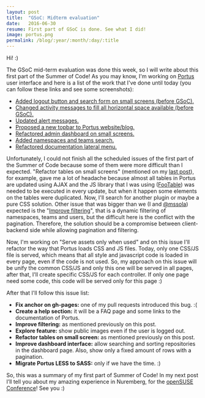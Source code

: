 ```yaml
---
layout: post
title:  "GSoC: Midterm evaluation"
date:   2016-06-30
resume: First part of GSoC is done. See what I did!
image: portus.png
permalink: /blog/:year/:month/:day/:title
---
```


Hi! :)

The GSoC mid-term evaluation was done this week, so I will write about this first part of the Summer of Code! As you may know, I'm working on [Portus](http://port.us.org) user interface and here is a list of the work that I've done until today (you can follow these links and see some screenshots):

<div class="post-list">
  <ul>
  	<li><a href="https://github.com/SUSE/Portus/pull/773">Added logout button and search form on small screens (before GSoC).</a></li>
  	<li><a href="https://github.com/SUSE/Portus/pull/776">Changed activity messages to fill all horizontal space available (before GSoC).</a></li>
  	<li><a href="https://github.com/SUSE/Portus/pull/781">Updated alert messages.</a></li>
  	<li><a href="https://github.com/SUSE/Portus/pull/916">Proposed a new topbar to Portus website/blog.</a></li>
    <li><a href="https://github.com/SUSE/Portus/pull/924">Refactored admin dashboard on small screens.</a></li>
    <li><a href="https://github.com/SUSE/Portus/pull/924">Added namespaces and teams search.</a></li>
    <li><a href="https://github.com/SUSE/Portus/pull/930">Refactored documentation lateral menu.</a></li>
  </ul>
</div>

Unfortunately, I could not finish all the scheduled issues of the first part of the Summer of Code because some of them were more difficult than I expected. "Refactor tables on small screens" (mentioned on my [last post](/blog/2016/06/05/First-contributions)), for example, gave me a lot of headache because almost all tables in Portus are updated using AJAX and the JS library that I was using ([FooTable](http://fooplugins.com/plugins/footable-jquery/)) was needed to be executed in every update, but when it happen some elements on the tables were duplicated. Now, I'll search for another plugin or maybe a pure CSS solution. Other issue that was bigger than we (I and [@mssola](https://github.com/mssola)) expected is the "[Improve filtering](https://github.com/SUSE/Portus/issues/454)", that is a dynamic filtering of namespaces, teams and users, but the difficult here is the conflict with the pagination. Therefore, the solution should be a compromise between client-backend side while allowing pagination and filtering.

Now, I'm working on "Serve assets only when used" and on this issue I'll refactor the way that Portus loads CSS and JS files. Today, only one CSS/JS file is served, which means that all style and javascript code is loaded in every page, even if the code is not used. So, my approach on this issue will be unify the common CSS/JS and only this one will be served in all pages, after that, I'll create specific CSS/JS for each controller. If only one page need some code, this code will be served only for this page :)

After that I'll follow this issue list:

<div class="post-list">
  <ul>
  	<li><strong>Fix anchor on gh-pages:</strong> one of my pull requests introduced this bug. :(</li>
  	<li><strong>Create a help section:</strong> it will be a FAQ page and some links to the documentation of Portus.</li>
  	<li><strong>Improve filtering:</strong> as mentioned previously on this post.</li>
  	<li><strong>Explore feature:</strong> show public images even if the user is logged out.</li>
  	<li><strong>Refactor tables on small screen:</strong> as mentioned previously on this post.</li>
  	<li><strong>Improve dashboard interface:</strong> allow searching and sorting repositories in the dashboard page. Also, show only a fixed amount of rows with a pagination.</li>
  	<li><strong>Migrate Portus LESS to SASS:</strong> only if we have the time. :)</li>
  </ul>
</div>

So, this was a summary of my first part of Summer of Code! In my next post I’ll tell you about my amazing experience in Nuremberg, for the [openSUSE Conference](https://events.opensuse.org/conference/oSC16)! See you :)